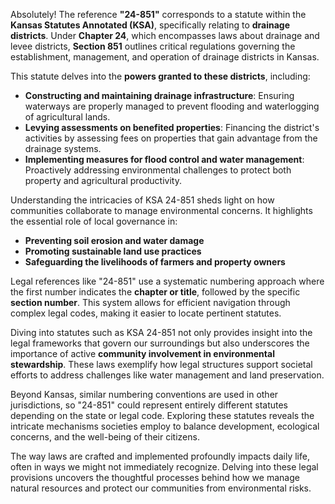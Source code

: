 Absolutely! The reference **"24-851"** corresponds to a statute within the **Kansas Statutes Annotated (KSA)**, specifically relating to **drainage districts**. Under **Chapter 24**, which encompasses laws about drainage and levee districts, **Section 851** outlines critical regulations governing the establishment, management, and operation of drainage districts in Kansas.

This statute delves into the **powers granted to these districts**, including:

- **Constructing and maintaining drainage infrastructure**: Ensuring waterways are properly managed to prevent flooding and waterlogging of agricultural lands.
- **Levying assessments on benefited properties**: Financing the district's activities by assessing fees on properties that gain advantage from the drainage systems.
- **Implementing measures for flood control and water management**: Proactively addressing environmental challenges to protect both property and agricultural productivity.

Understanding the intricacies of KSA 24-851 sheds light on how communities collaborate to manage environmental concerns. It highlights the essential role of local governance in:

- **Preventing soil erosion and water damage**
- **Promoting sustainable land use practices**
- **Safeguarding the livelihoods of farmers and property owners**

Legal references like "24-851" use a systematic numbering approach where the first number indicates the **chapter or title**, followed by the specific **section number**. This system allows for efficient navigation through complex legal codes, making it easier to locate pertinent statutes.

Diving into statutes such as KSA 24-851 not only provides insight into the legal frameworks that govern our surroundings but also underscores the importance of active **community involvement in environmental stewardship**. These laws exemplify how legal structures support societal efforts to address challenges like water management and land preservation.

Beyond Kansas, similar numbering conventions are used in other jurisdictions, so "24-851" could represent entirely different statutes depending on the state or legal code. Exploring these statutes reveals the intricate mechanisms societies employ to balance development, ecological concerns, and the well-being of their citizens.

The way laws are crafted and implemented profoundly impacts daily life, often in ways we might not immediately recognize. Delving into these legal provisions uncovers the thoughtful processes behind how we manage natural resources and protect our communities from environmental risks.


